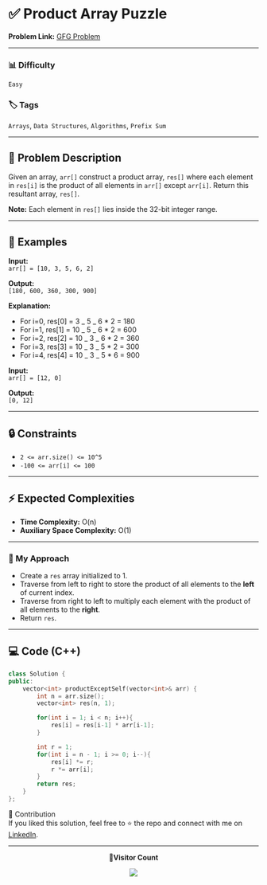 # ✅ Product Array Puzzle

**Problem Link:** [GFG Problem](https://www.geeksforgeeks.org/problems/product-array-puzzle4525/0)

---

### 📊 Difficulty

`Easy`

### 🏷️ Tags

`Arrays`, `Data Structures`, `Algorithms`, `Prefix Sum`

---

## 📝 Problem Description

Given an array, `arr[]` construct a product array, `res[]` where each element in `res[i]` is the product of all elements in `arr[]` except `arr[i]`. Return this resultant array, `res[]`.

**Note:** Each element in `res[]` lies inside the 32-bit integer range.

---

## 📌 Examples

**Input:**  
`arr[] = [10, 3, 5, 6, 2]`

**Output:**  
`[180, 600, 360, 300, 900]`

**Explanation:**

- For i=0, res[0] = 3 _ 5 _ 6 \* 2 = 180
- For i=1, res[1] = 10 _ 5 _ 6 \* 2 = 600
- For i=2, res[2] = 10 _ 3 _ 6 \* 2 = 360
- For i=3, res[3] = 10 _ 3 _ 5 \* 2 = 300
- For i=4, res[4] = 10 _ 3 _ 5 \* 6 = 900

**Input:**  
`arr[] = [12, 0]`

**Output:**  
`[0, 12]`

---

## 🔒 Constraints

- `2 <= arr.size() <= 10^5`
- `-100 <= arr[i] <= 100`

---

## ⚡ Expected Complexities

- **Time Complexity:** O(n)
- **Auxiliary Space Complexity:** O(1)

---

### 🚀 My Approach

- Create a `res` array initialized to 1.
- Traverse from left to right to store the product of all elements to the **left** of current index.
- Traverse from right to left to multiply each element with the product of all elements to the **right**.
- Return `res`.

---

## 💻 Code (C++)

```cpp
class Solution {
public:
    vector<int> productExceptSelf(vector<int>& arr) {
        int n = arr.size();
        vector<int> res(n, 1);

        for(int i = 1; i < n; i++){
            res[i] = res[i-1] * arr[i-1];
        }

        int r = 1;
        for(int i = n - 1; i >= 0; i--){
            res[i] *= r;
            r *= arr[i];
        }
        return res;
    }
};
```
🤝 Contribution  
If you liked this solution, feel free to ⭐ the repo and connect with me on [LinkedIn](https://www.linkedin.com/in/sarvesh-choudhary-7571a6126/).

---

<p align="center"> <b>📍Visitor Count</b> </p> <p align="center"> <img src="https://visitor-badge.laobi.icu/badge?page_id=sarveshguru.GFG-POTD" /> </p>
